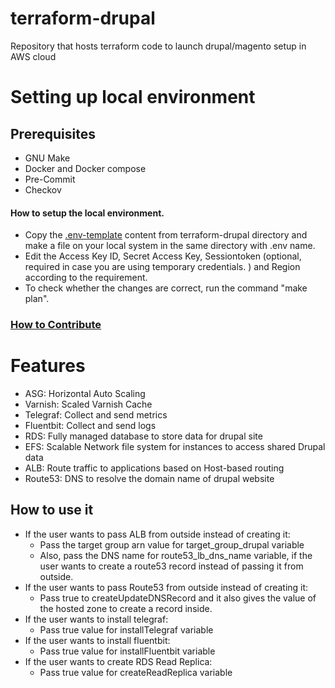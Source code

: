 # terraform-drupal

Repository that hosts terraform code to launch drupal/magento setup in AWS cloud

# Setting up local environment

## Prerequisites

- GNU Make
- Docker and Docker compose
- Pre-Commit
- Checkov
 

#### How to setup the local environment.

- Copy the [.env-template](./.env-template) content from terraform-drupal directory and make a file on your local system in the same directory with .env name.
- Edit the Access Key ID, Secret Access Key, Sessiontoken (optional, required in case you are using temporary credentials. ) and Region according to the requirement.
- To check whether the changes are correct, run the command "make plan".

### [How to Contribute](./CONTRIBUTING.md)


# Features

- ASG: Horizontal Auto Scaling
- Varnish: Scaled Varnish Cache
- Telegraf: Collect and send metrics
- Fluentbit: Collect and send logs 
- RDS: Fully managed database to store data for drupal site
- EFS: Scalable Network file system for instances to access shared Drupal data 
- ALB: Route traffic to applications based on Host-based routing 
- Route53: DNS to resolve the domain name of drupal website


## How to use it

- If the user wants to pass ALB from outside instead of creating it:
  - Pass the target group arn value for target_group_drupal variable
  - Also, pass the DNS name for route53_lb_dns_name variable, if the user wants to create a route53 record instead of passing it from outside. 
- If the user wants to pass Route53 from outside instead of creating it:
  - Pass true to createUpdateDNSRecord and it also gives the value of the hosted zone to create a record inside. 
- If the user wants to install telegraf:
  - Pass true value for installTelegraf variable
- If the user wants to install fluentbit:
  - Pass true value for installFluentbit variable
- If the user wants to create RDS Read Replica:
  - Pass true value for createReadReplica variable
